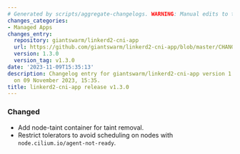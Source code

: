 ```yaml
---
# Generated by scripts/aggregate-changelogs. WARNING: Manual edits to this files will be overwritten.
changes_categories:
- Managed Apps
changes_entry:
  repository: giantswarm/linkerd2-cni-app
  url: https://github.com/giantswarm/linkerd2-cni-app/blob/master/CHANGELOG.md#130---2023-11-09
  version: 1.3.0
  version_tag: v1.3.0
date: '2023-11-09T15:35:13'
description: Changelog entry for giantswarm/linkerd2-cni-app version 1.3.0, published
  on 09 November 2023, 15:35.
title: linkerd2-cni-app release v1.3.0
---
```


### Changed
- Add node-taint container for taint removal.
- Restrict tolerators to avoid scheduling on nodes with `node.cilium.io/agent-not-ready`.
